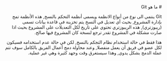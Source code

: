 <div dir="rtl">
# ما هو Git

Git ينتمي الى نوع من أنواع الانظمة ويسمى أنظمة التحكم بالنسخ, هذه الأنظمة تمح بإدارة المشروع, بحيث أي تعديل في النسخ يتم تخزينة في قاعدة بيانات تسمى (ريبوزتري), هذه الريبوزتري تحتوي على تاريخ لكل التعديلات على المشروع بحيث اذا صارت مشكلة في المشروع تقدر ترجع لنسخة كان المشروع فيها صالح.

هذا فقط في حالة استخدام نظام التجكم بالنسخ, لكن في حالة عدم استخدامه فسيكون لكل عضو في فريق أن يعمل منفصلا, وعند محاولة دمج أعمال الفريق بالكامل سوف تتم عملة الدمج بشكل يدوي, وهذا سيستغرق وقت وجهد كثيرة وهي غير عملية.
</div>
